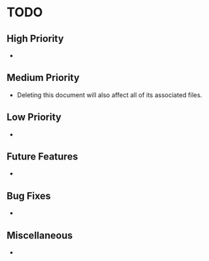 # TODO

## High Priority

-

## Medium Priority

- Deleting this document will also affect all of its associated files.

## Low Priority

-

## Future Features

-

## Bug Fixes

-

## Miscellaneous

-

